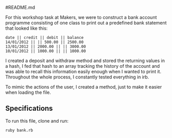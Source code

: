 #README.md

For this workshop task at Makers, we were to construct a bank account programme consisting of one class to print out a predefined bank statement that looked like this:

```
date || credit || debit || balance
14/01/2012 || || 500.00 || 2500.00
13/01/2012 || 2000.00 || || 3000.00
10/01/2012 || 1000.00 || || 1000.00
```

I created a deposit and withdraw method and stored the returning values in a hash, I fed that hash to an array tracking the history of the account and was able to recall this information easily enough when I wanted to print it. Throughout the whole process, I constantly tested everything in irb.

To mimic the actions of the user, I created a method, just to make it easier when loading the file.

## Specifications

To run this file, clone and run:
```
ruby bank.rb
```

